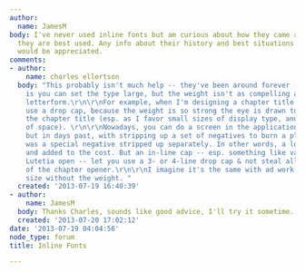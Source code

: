 ```yaml
---
author:
  name: JamesM
body: I've never used inline fonts but am curious about how they came about and how
  they are best used. Any info about their history and best situations to use them
  would be appreciated.
comments:
- author:
    name: charles ellertson
  body: "This probably isn't much help -- they've been around forever -- but one use
    is you can set the type large, but the weight isn't as compelling as with a solid
    letterform.\r\n\r\nFor example, when I'm designing a chapter title page, I rarely
    use a drop cap, because the weight is so strong the eye is drawn to it, away from
    the chapter title (esp. as I favor small sizes of display type, and careful use
    of space). \r\n\r\nNowadays, you can do a screen in the applications program,
    but in days past, with stripping up a set of negatives to burn a plate, any screen
    was a special negative stripped up separately. In other words, a lot of work,
    and added to the cost. But an in-line cap -- esp. something like van Krimpen's
    Lutetia open -- let you use a 3- or 4-line drop cap & not steal all the thunder
    of the chapter opener.\r\n\r\nI imagine it's the same with ad work -- a larger
    size without the weight. "
  created: '2013-07-19 16:40:39'
- author:
    name: JamesM
  body: Thanks Charles, sounds like good advice, I'll try it sometime.
  created: '2013-07-20 17:02:12'
date: '2013-07-19 04:04:56'
node_type: forum
title: Inline Fonts

---
```

